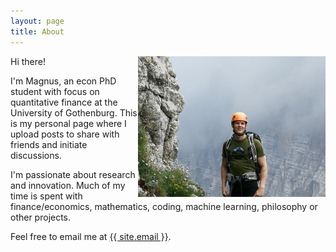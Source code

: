 ```yaml
---
layout: page
title: About
---
```


<img src="/images/me.jpg" width="300" ALIGN="right">

Hi there!

I'm Magnus, an econ PhD student with focus on quantitative finance at the University of Gothenburg. This is my personal page where I upload posts to share with friends and initiate discussions.

I'm passionate about research and innovation. Much of my time is spent with finance/economics, mathematics, coding, machine learning, philosophy or other projects.

Feel free to email me at <a href="mailto:{{ site.email }}">{{ site.email }}</a>.
